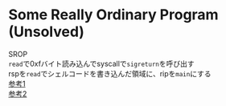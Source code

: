 # Some Really Ordinary Program (Unsolved)  
SROP  
`read`で0xfバイト読み込んでsyscallで`sigreturn`を呼び出す  
rspを`read`でシェルコードを書き込んだ領域に、ripを`main`にする  
[参考1](https://github.com/datajerk/ctf-write-ups/tree/master/nahamconctf2021)  
[参考2](https://hackmd.io/@imth/SROP)  
